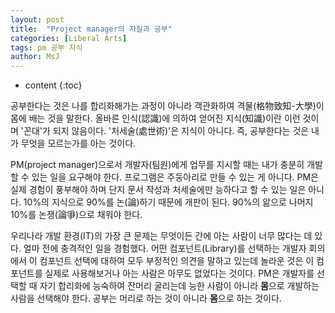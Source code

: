 ```yaml
---
layout: post
title:  "Project manager의 자질과 공부"
categories: [Liberal Arts]
tags: pm 공부 지식
author: MsJ
---
```


* content
{:toc}

공부한다는 것은 나를 합리화해가는 과정이 아니라 객관화하여 격물(格物致知-大學)이 몸에 배는 것을 말한다. 올바른 인식(認識)에 의하여 얻어진 지식(知識)이란 이런 것이며 '꼰대'가 되지 않음이다. '처세술(處世術)'은 지식이 아니다. 즉, 공부한다는 것은 내가 무엇을 모르는가를 아는 것이다. 

PM(project manager)으로서 개발자(팀원)에게 업무를 지시할 때는 내가 충분히 개발할 수 있는 일을 요구해야 한다. 프로그램은 주둥아리로 만들 수 있는 게 아니다. PM은 실제 경험이 풍부해야 하며 단지 문서 작성과 처세술에만 능하다고 할 수 있는 일은 아니다. 10%의 지식으로 90%를 논(論)하기 때문에 개판이 된다. 90%의 앎으로 나머지 10%를 논쟁(論爭)으로 채워야 한다.

우리나라 개발 환경(IT)의 가장 큰 문제는 무엇이든 간에 아는 사람이 너무 많다는 데 있다. 얼마 전에 충격적인 일을 경험했다. 어떤 컴포넌트(Library)를 선택하는 개발자 회의에서 이 컴포넌트 선택에 대하여 모두 부정적인 의견을 말하고 있는데 놀라운 것은 이 컴포넌트를 실제로 사용해보거나 아는 사람은 아무도 없었다는 것이다. PM은 개발자를 선택할 때 자기 합리화에 능숙하여 잔머리 굴리는데 능한 사람이 아니라 **몸**으로 개발하는 사람을 선택해야 한다. 공부는 머리로 하는 것이 아니라 **몸**으로 하는 것이다.
